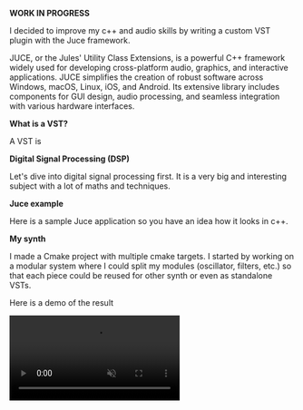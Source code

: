 **WORK IN PROGRESS**

I decided to improve my c++ and audio skills by writing a custom VST plugin with the Juce framework. 

JUCE, or the Jules' Utility Class Extensions, is a powerful C++ framework widely used for developing cross-platform audio, graphics, and interactive applications. JUCE simplifies the creation of robust software across Windows, macOS, Linux, iOS, and Android. Its extensive library includes components for GUI design, audio processing, and seamless integration with various hardware interfaces. 

**What is a VST?**

A VST is 

**Digital Signal Processing (DSP)**

Let's dive into digital signal processing first. It is a very big and interesting subject with a lot of maths and techniques.

**Juce example**

Here is a sample Juce application so you have an idea how it looks in c++.

**My synth**

I made a Cmake project with multiple cmake targets. I started by working on a modular system where I could split my modules (oscillator, filters, etc.) so that each piece could be reused for other synth or even as standalone VSTs.

Here is a demo of the result

<video autoplay loop muted>
  <source src="assets/posts/2023-04-12-synth/1.mp4" type="video/mp4">
</video>
